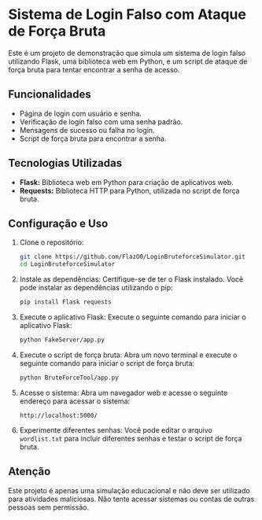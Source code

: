 # Sistema de Login Falso com Ataque de Força Bruta

Este é um projeto de demonstração que simula um sistema de login falso utilizando Flask, uma biblioteca web em Python, e um script de ataque de força bruta para tentar encontrar a senha de acesso.

## Funcionalidades

- Página de login com usuário e senha.
- Verificação de login falso com uma senha padrão.
- Mensagens de sucesso ou falha no login.
- Script de força bruta para encontrar a senha.

## Tecnologias Utilizadas

- **Flask:** Biblioteca web em Python para criação de aplicativos web.
- **Requests:** Biblioteca HTTP para Python, utilizada no script de força bruta.

## Configuração e Uso

1. Clone o repositório:
   ```bash
   git clone https://github.com/FlazO0/LoginBruteforceSimulator.git
   cd LoginBruteforceSimulator
   ```

2. Instale as dependências:
   Certifique-se de ter o Flask instalado. Você pode instalar as dependências utilizando o pip:
   ```bash
   pip install Flask requests
   ```

3. Execute o aplicativo Flask:
   Execute o seguinte comando para iniciar o aplicativo Flask:
   ```bash
   python FakeServer/app.py
   ```

4. Execute o script de força bruta:
   Abra um novo terminal e execute o seguinte comando para iniciar o script de força bruta:
   ```bash
   python BruteForceTool/app.py
   ```

5. Acesse o sistema:
   Abra um navegador web e acesse o seguinte endereço para acessar o sistema:
   ```
   http://localhost:5000/
   ```

6. Experimente diferentes senhas:
   Você pode editar o arquivo `wordlist.txt` para incluir diferentes senhas e testar o script de força bruta.

## Atenção

Este projeto é apenas uma simulação educacional e não deve ser utilizado para atividades maliciosas. Não tente acessar sistemas ou contas de outras pessoas sem permissão.
